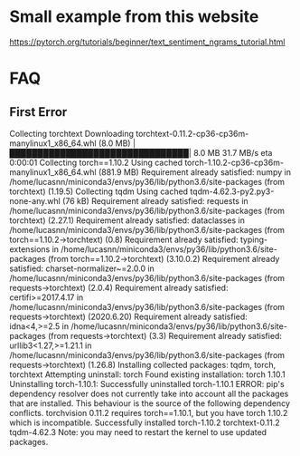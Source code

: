 # Small example from this website

https://pytorch.org/tutorials/beginner/text_sentiment_ngrams_tutorial.html

# FAQ

## First Error
Collecting torchtext
  Downloading torchtext-0.11.2-cp36-cp36m-manylinux1_x86_64.whl (8.0 MB)
     |████████████████████████████████| 8.0 MB 31.7 MB/s eta 0:00:01
Collecting torch==1.10.2
  Using cached torch-1.10.2-cp36-cp36m-manylinux1_x86_64.whl (881.9 MB)
Requirement already satisfied: numpy in /home/lucasnn/miniconda3/envs/py36/lib/python3.6/site-packages (from torchtext) (1.19.5)
Collecting tqdm
  Using cached tqdm-4.62.3-py2.py3-none-any.whl (76 kB)
Requirement already satisfied: requests in /home/lucasnn/miniconda3/envs/py36/lib/python3.6/site-packages (from torchtext) (2.27.1)
Requirement already satisfied: dataclasses in /home/lucasnn/miniconda3/envs/py36/lib/python3.6/site-packages (from torch==1.10.2->torchtext) (0.8)
Requirement already satisfied: typing-extensions in /home/lucasnn/miniconda3/envs/py36/lib/python3.6/site-packages (from torch==1.10.2->torchtext) (3.10.0.2)
Requirement already satisfied: charset-normalizer~=2.0.0 in /home/lucasnn/miniconda3/envs/py36/lib/python3.6/site-packages (from requests->torchtext) (2.0.4)
Requirement already satisfied: certifi>=2017.4.17 in /home/lucasnn/miniconda3/envs/py36/lib/python3.6/site-packages (from requests->torchtext) (2020.6.20)
Requirement already satisfied: idna<4,>=2.5 in /home/lucasnn/miniconda3/envs/py36/lib/python3.6/site-packages (from requests->torchtext) (3.3)
Requirement already satisfied: urllib3<1.27,>=1.21.1 in /home/lucasnn/miniconda3/envs/py36/lib/python3.6/site-packages (from requests->torchtext) (1.26.8)
Installing collected packages: tqdm, torch, torchtext
  Attempting uninstall: torch
    Found existing installation: torch 1.10.1
    Uninstalling torch-1.10.1:
      Successfully uninstalled torch-1.10.1
ERROR: pip's dependency resolver does not currently take into account all the packages that are installed. This behaviour is the source of the following dependency conflicts.
torchvision 0.11.2 requires torch==1.10.1, but you have torch 1.10.2 which is incompatible.
Successfully installed torch-1.10.2 torchtext-0.11.2 tqdm-4.62.3
Note: you may need to restart the kernel to use updated packages.


